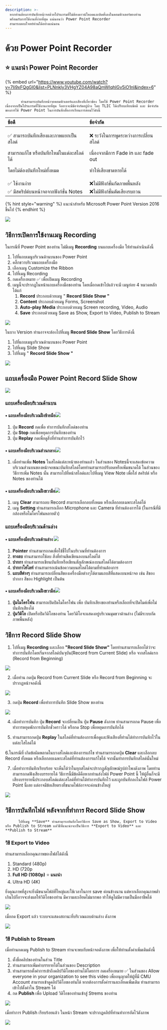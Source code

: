 ```yaml
---
description: >-
  หากท่านต้องการบันทึกหน้าจอด้วยโปรแกรมที่ไม่ต้องดาวน์โหลดและติดตั้งลงในคอมพิวเตอร์ของท่าน
  พร้อมกับการใช้งานที่ง่ายที่สุด แน่นอนว่า Power Point Recorder
  สามารถตอบโจทย์ท่านได้อย่างแน่นอน
---
```


# ด้วย Power Point Recorder

## ⭐ แนะนำ Power Point Recorder

{% embed url="https://www.youtube.com/watch?v=7Ii9xFQgGl0&list=PLNnkly3VHgYZ04A98aQmWlqhlGv5iO1nl&index=6" %}

           ท่านสามารถบันทึกหน้าจอคอมพิวเตอร์และเสียงที่เกี่ยวข้อง โดยใช้ Power Point Recorder  เนื่องจากเป็นโปรแกรมที่ใช้งานงายที่สุด จึงอาจจะมีข้อจำกัดอยู่บ้าง โดย TLIC ได้เปรียบเทียบข้อดี และ ข้อจำกัดของการใช้ Power Point ในการบันทึกสื่อการเรียนการสอนไว้ดังนี้

<table>
  <thead>
    <tr>
      <th style="text-align:left">&#xE02;&#xE49;&#xE2D;&#xE14;&#xE35;</th>
      <th style="text-align:left">&#xE02;&#xE49;&#xE2D;&#xE08;&#xE33;&#xE01;&#xE31;&#xE14;</th>
    </tr>
  </thead>
  <tbody>
    <tr>
      <td style="text-align:left">
        <p>&#x2705; &#xE2A;&#xE32;&#xE21;&#xE32;&#xE23;&#xE16;&#xE1A;&#xE31;&#xE19;&#xE17;&#xE36;&#xE01;&#xE40;&#xE2A;&#xE35;&#xE22;&#xE07;&#xE41;&#xE25;&#xE30;&#xE20;&#xE32;&#xE1E;&#xE41;&#xE22;&#xE01;&#xE40;&#xE1B;&#xE47;&#xE19;&#xE2A;&#xE44;&#xE25;&#xE14;&#xE4C;</p>
        <p>&#xE2A;&#xE32;&#xE21;&#xE32;&#xE23;&#xE16;&#xE41;&#xE01;&#xE49;&#xE44;&#xE02;
          &#xE2B;&#xE23;&#xE37;&#xE2D;&#xE1A;&#xE31;&#xE19;&#xE17;&#xE36;&#xE01;&#xE43;&#xE2B;&#xE21;&#xE48;&#xE43;&#xE19;&#xE41;&#xE15;&#xE48;&#xE25;&#xE30;&#xE2A;&#xE44;&#xE25;&#xE14;&#xE4C;&#xE44;&#xE14;&#xE49;</p>
        <p>&#xE42;&#xE14;&#xE22;&#xE44;&#xE21;&#xE48;&#xE15;&#xE49;&#xE2D;&#xE07;&#xE1A;&#xE31;&#xE19;&#xE17;&#xE36;&#xE01;&#xE43;&#xE2B;&#xE21;&#xE48;&#xE17;&#xE31;&#xE49;&#xE07;&#xE2B;&#xE21;&#xE14;</p>
      </td>
      <td style="text-align:left">
        <p>&#x274C; &#xE23;&#xE30;&#xE27;&#xE31;&#xE07;&#xE43;&#xE19;&#xE01;&#xE32;&#xE23;&#xE1E;&#xE39;&#xE14;&#xE23;&#xE30;&#xE2B;&#xE27;&#xE48;&#xE32;&#xE07;&#xE01;&#xE32;&#xE23;&#xE40;&#xE1B;&#xE25;&#xE35;&#xE48;&#xE22;&#xE19;&#xE2A;&#xE44;&#xE25;&#xE14;&#xE4C;</p>
        <p>&#xE40;&#xE19;&#xE37;&#xE48;&#xE2D;&#xE07;&#xE08;&#xE32;&#xE01;&#xE21;&#xE35;&#xE01;&#xE32;&#xE23;
          Fade in &#xE41;&#xE25;&#xE30; fade out</p>
        <p>&#xE17;&#xE33;&#xE43;&#xE2B;&#xE49;&#xE40;&#xE2A;&#xE35;&#xE22;&#xE07;&#xE02;&#xE32;&#xE14;&#xE2B;&#xE32;&#xE22;&#xE44;&#xE14;&#xE49;</p>
      </td>
    </tr>
    <tr>
      <td style="text-align:left">&#x2705; &#xE43;&#xE0A;&#xE49;&#xE07;&#xE32;&#xE19;&#xE07;&#xE48;&#xE32;&#xE22;</td>
      <td
      style="text-align:left">&#x274C;&#xE44;&#xE21;&#xE48;&#xE21;&#xE35;&#xE1F;&#xE31;&#xE07;&#xE01;&#xE4C;&#xE0A;&#xE31;&#xE48;&#xE19;&#xE01;&#xE31;&#xE14;&#xE20;&#xE32;&#xE1E;&#xE1E;&#xE37;&#xE49;&#xE19;&#xE2B;&#xE25;&#xE31;&#xE07;</td>
    </tr>
    <tr>
      <td style="text-align:left">&#x2705; &#xE21;&#xE35;&#xE2A;&#xE04;&#xE23;&#xE34;&#xE1B;&#xE15;&#xE4C;&#xE1A;&#xE19;&#xE2B;&#xE19;&#xE49;&#xE32;&#xE08;&#xE2D;&#xE08;&#xE32;&#xE01;&#xE1F;&#xE31;&#xE07;&#xE01;&#xE4C;&#xE0A;&#xE31;&#xE48;&#xE19;
        Notes</td>
      <td style="text-align:left">&#x274C;&#xE44;&#xE21;&#xE48;&#xE21;&#xE35;&#xE1F;&#xE31;&#xE07;&#xE01;&#xE4C;&#xE0A;&#xE31;&#xE48;&#xE19;&#xE15;&#xE31;&#xE14;&#xE40;&#xE2A;&#xE35;&#xE22;&#xE07;&#xE23;&#xE1A;&#xE01;&#xE27;&#xE19;</td>
    </tr>
  </tbody>
</table>

{% hint style="warning" %}
แนะนำสำหรับ Microsoft Power Point Version 2016 ขึ้นไป
{% endhint %}

![](../../.gitbook/assets/grey-and-white-online-music-youtube-video-ad.gif)

## วิธีการเปิดการใช้งานเมนู Recording

ในกรณีที่ Power Point ของท่าน ไม่มีเมนู **Recording** บนแถบเครื่องมือ ให้ท่านดำเนินดังนี้

1. ไปที่แถบเมนูบริเวณด้านบนของ Power Point 
2. คลิ๊กขวาบริเวณแถบเครื่องมือ 
3. เลือกเมนู Customize the Ribbon   
4. ไปที่เมนู Recording
5. กดเครื่องหมาย ✅ เพื่อเปิดเมนู Recording 
6. เมนูนี้จะปรากฏในหน้าแถบเครื่องมือของท่าน โดยเมื่อกดเข้าไปแล้วจะมี เมนูย่อย 4 หมวดหลักได้แก่
   1. **Record** ประกอบด้วยเมนู " **Record Slide Show "**
   2. **Content** ประกอบด้วยเมนู Forms, Screenshot
   3. **Auto-play Media** ประกอบด้วยเมนู Screen recording, Video, Audio
   4. **Save** ประกอบด้วยเมนู Save as Show, Export to Video, Publish to Stream

![](../../.gitbook/assets/image%20%28118%29.png)

ในบาง Version ท่านอาจจะต้องไปที่เมนู **Record Slide Show** โดยวิธีการดังนี้

1. ไปที่แถบเมนูบริเวณด้านบนของ Power Point 
2. ไปที่เมนู Slide Show 
3. ไปที่เมนู " **Record Slide Show "**

![](../../.gitbook/assets/image%20%2888%29.png)

## แถบเครื่องมือ Power Point Record Slide Show

![](../../.gitbook/assets/image%20%2848%29.png)

### แถบเครื่องมือบริเวณด้านบน

#### • แถบเครื่องมือบริเวณฝั่งซ้ายมือ![](../../.gitbook/assets/image%20%28103%29.png) 

1. ปุ่ม **Record** กดเพื่อ ทำการบันทึกสไลด์ของท่าน
2. ปุ่ม **Stop** กดเพื่อหยุดการบันทึกของท่าน
3. ปุ่ม **Replay** กดเพื่อดูสิ่งที่ท่านทำการบันทึกไว้

#### • แถบเครื่องมือบริเวณส่วนกลาง![](../../.gitbook/assets/image%20%28147%29.png) 

1. เมื่อท่านเพิ่ม **Notes** ในสไลด์แต่ละหน้าของท่านแล้ว ในส่วนของ Notesนี้จะแสดงข้อความบริเวณส่วนบนของหน้าจอขณะบันทึกสไลด์โดยท่านสามารถปรับลดหรือเพิ่มขนาดได้  ในส่วนของวิธีการเพิ่ม Notes นั้น  สามารถไปที่หน้าสไลด์และไปที่เมนู View Note เพื่อใส่ สคริปต์ หรือ Notes ของท่านได้

#### • แถบเครื่องมือบริเวณฝั่งขวามือ![](../../.gitbook/assets/image%20%28150%29.png)

1. เมนู **Clear** สามารถลบ Record สามารถเลือกลบทั้งหมด หรือเลือกลบเฉพาะสไลด์ได้
2. เมนู **Setting** ท่านสามารถเลือก Microphone และ Camera ที่ท่านต้องการได้ \(ในกรณีที่มีกล้องหรือไมโครโฟนหลายตัว\)

### แถบเครื่องมือบริเวณด้านล่าง

#### • แถบเครื่องมือบริเวณด้านล่าง ![](../../.gitbook/assets/image%20%28153%29.png) 

1. **Pointer** ท่านสามารถกดเพื่อใช้ชี้ไปในบริเวณที่ท่านต้องการ
2. **ยางลบ** ท่านสามารถใช้ลบ สิ่งที่ท่านขีดเขียนลงบนสไลด์ได้
3. **ปากกา** ท่านสามารถเขียนบันทึกหรือเขียนสัญลักษณ์ลงบนสไลด์ได้ตามต้องการ
4. **ปากกาไฮไลท์** ท่านสามารถเน้นข้อความบนสไลด์ได้ตามที่ท่านต้องการ
5. **แถบสีต่างๆ** ท่านสามารถเปลี่ยนสีของเครื่องมือต่างๆได้ตามแถบสีที่แสดงบนหน้าจอ เช่น สีของปากกา สีของ Highlight เป็นต้น

#### • แถบเครื่องมือบริเวณฝั่งขวามือ![](../../.gitbook/assets/image%20%2856%29.png) 

1. **ปุ่มไมโครโฟน** สามารถเปิดปิดไมโครโฟน เพื่อ บันทึกเสียงของท่านหรือเลือกที่จะปิดไมค์เพื่อไม่บันทึกเสียงได้
2. **ปุ่มวิดิโอ** เปิดหรือปิดวิดิโอของท่าน โดยวิดิโอจะแสดงอยู่บริเวณมุมขวาด้านล่าง \(ไม่มีระบบกัดภาพพื้นหลัง\)

## วิธีการ Record Slide Show

1. ไปที่เมนู **Recording** และเลือก **"Record Slide Show"**  โดยท่านสามารถเลือกได้ว่าจะทำการบันทึกโดยเริ่มจากสไลด์บันจุบัน\(Record from Current Slide\) หรือ จากสไลด์แรก \(Record from Beginning\)

![](../../.gitbook/assets/image%20%283%29.png)



2. เมื่อท่าน กดปุ่ม Record from Current Slide หรือ Record from Beginning จะปรากฏหน้าจอดังนี้

![](../../.gitbook/assets/image%20%2818%29.png)



3. กดปุ่ม **Record** เพื่อทำการบันทึก Slide Show ของท่าน

![](../../.gitbook/assets/image%20%28151%29.png)

4. เมือทำการบันทึก ปุ่ม **Record** จะเปลี่ยนเป็น ปุ่ม **Pause** ดังภาพ ท่านสามารถกด Pause เพื่อทำการหยุดพักการบันทึกชั่วคราวได้ หรือกด Stop เพื่อหยุดการบันทึกได้

5. ท่านสามารถกดปุ่ม **Replay** ในสไลด์ที่ท่านต้องการเพื่อดูและฟังเสียงที่ท่านได้ทำการบันทึกไว้ในแต่ละไสไลด์ได้ 

6.ในกรณีที่ เกิดข้อผิดพลาดในบางสไลด์และต้องการแก้ไข ท่านสามารถกดปุ่ม **Clear** และเลือกลบ Record ทั้งหมด หรือเลือกลบเฉพาะสไลด์ที่ท่านต้องการแก้ไขได้ จากนั้นทำการบันทึกสไลด์นั้นใหม่

7. เมื่อทำการบันทึกเรียบร้อย จะเห็นได้ว่าในทุกสไลด์จะปรากฏสัญลักษณ์รูปลำโพงดังภาพ โดยท่านสามารถกดฟังเสียงบรรยายได้ วิธีการนี้มีข้อดีคือหากท่านส่งไฟล์ Power Point นี้ ให้ผู้อื่นก็จะมีเสียงบรรยายนี้ประกอบสไลด์แต่ละสไลด์ที่ท่านได้ทำการบันทึกไว้ และถูกบันทึกลงในไฟล์ Power Point นี้เลย แต่อาจมีข้อเสียตรงที่ขนาดไฟล์อาจจะค่อนข้างใหญ่

![](../../.gitbook/assets/image%20%28134%29.png)

## วิธีการบันทึกไฟล์ หลังจากที่ทำการ Record Slide Show

          ไปที่เมนู **Save** ท่านสามารถบันทึกโดยวิธีการ Save as Show, Export to Video หรือ Publish to Stream แต่วิธีที่แนะนำจะเป็นวิธีการ **Export to Video** และ **Publish to Stream**

### วิธี **Export to Video** 

ท่านสามารถเลือกคุณภาพของไฟล์ได้ดังนี้

1. Standard \(480p\) 
2. HD \(720p 
3. **Full HD \(1080p\)** ⭐ **แนะนำ**
4. Ultra HD \(4K\)

ยิ่งคุณภาพที่สูงจะยิ่งมีขนาดไฟล์ที่ใหญ่และใช้เวลาในการ save ค่อนข้างนาน  แต่หากเลือกคุณภาพต่ำเกินไปก็อาจจะส่งผลให้วิดิโอของท่าน มีความละเอียดไม่มากพอ ทำให้ดูไม่มีความเป็นมืออาชีพได้ 

![](../../.gitbook/assets/image%20%2811%29.png)

เมื่อกด Export แล้ว ระบบจะแสดงสถานะที่บริเวณแถบด้านล่าง ดังภาพ

![](../../.gitbook/assets/image%20%2841%29.png)



### วิธี **Publish to Stream**

เมื่อท่านกดเมนู Publish to Stream ท่านจะพบกับหน้าจอดังภาพ เพื่อให้ท่านตั้งค่าเพิ่มเติมดังนี้

1. ตั้งชื่อคลิปของท่านในส่วน Title
2. ท่านสามารถเพิ่มคำบรรยายได้ในส่วนของ Description
3. ท่านสามารถตั้งค่าการเข้าถึงคลิปวิดิโอของท่านได้โดยการ กดเครื่องหมาย ✅ ในส่วนของ Allow everyone in your organization to see this video เพื่ออนุญาตให้ผู้ที่มี CMU Account สามารถเข้าดูคลิปวิดิโอของท่นได้ หากต้องการตั้งค่ารานละเอียดเพิ่มเติม ท่านสามารถเข้าไปตั้งค่าใน Stream ได้
4. กด **Publish** เพื่อ Upload วิดิโอของท่านเข้าสู่ Strems ของท่าน

![](../../.gitbook/assets/image%20%2838%29.png)



เมื่อทำการ Publish เรียบร้อยแล้ว ในหน้า Stream จะปรากฏคลิปที่ท่านทำการอัดไว้ดังภาพ

![](../../.gitbook/assets/image%20%28140%29.png)

